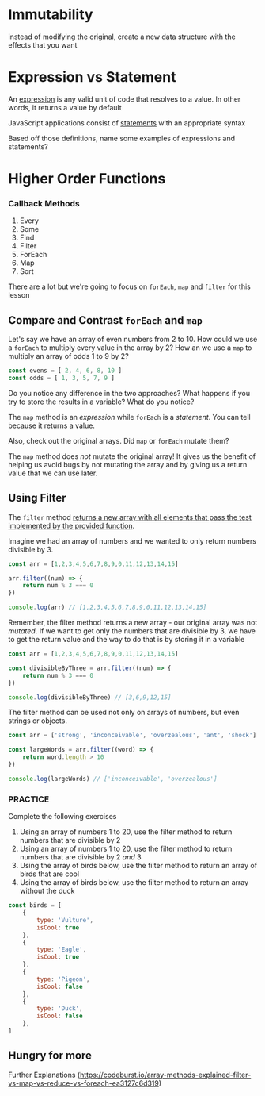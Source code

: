 # Immutability

instead of modifying the original, create a new data structure with the effects that you want

# Expression vs Statement

An [expression](https://developer.mozilla.org/en-US/docs/Web/JavaScript/Guide/Expressions_and_Operators#Expressions) is any valid unit of code that resolves to a value. In other words, it returns a value by default

JavaScript applications consist of [statements](https://developer.mozilla.org/en-US/docs/Web/JavaScript/Reference/Statements) with an appropriate syntax

Based off those definitions, name some examples of expressions and statements?

# Higher Order Functions

### Callback Methods

1. Every
1. Some
1. Find
1. Filter
1. ForEach
1. Map
1. Sort

There are a lot but we're going to focus on `forEach`, `map` and `filter` for this lesson

## Compare and Contrast `forEach` and `map`

Let's say we have an array of even numbers from 2 to 10. How could we use a `forEach` to multiply every value in the array by 2? How an we use a `map` to multiply an array of odds 1 to 9 by 2?

```js
const evens = [ 2, 4, 6, 8, 10 ]
const odds = [ 1, 3, 5, 7, 9 ]
```

Do you notice any difference in the two approaches? What happens if you try to store the results in a variable? What do you notice?

The `map` method is an *expression* while `forEach` is a *statement*. You can tell because it returns a value.

Also, check out the original arrays. Did `map` or `forEach` mutate them?

The `map` method does *not* mutate the original array! It gives us the benefit of helping us avoid bugs by not mutating the array and by giving us a return value that we can use later.

## Using Filter

The `filter` method [returns a new array with all elements that pass the test implemented by the provided function](https://developer.mozilla.org/en-US/docs/Web/JavaScript/Reference/Global_Objects/Array/filter). 

Imagine we had an array of numbers and we wanted to only return numbers divisible by 3.

```js
const arr = [1,2,3,4,5,6,7,8,9,0,11,12,13,14,15]

arr.filter((num) => {
    return num % 3 === 0
})

console.log(arr) // [1,2,3,4,5,6,7,8,9,0,11,12,13,14,15]
```

Remember, the filter method returns a new array - our original array was not *mutated*. If we want to get only the numbers that are divisible by 3, we have to get the return value and the way to do that is by storing it in a variable

```js
const arr = [1,2,3,4,5,6,7,8,9,0,11,12,13,14,15]

const divisibleByThree = arr.filter((num) => {
    return num % 3 === 0
})

console.log(divisibleByThree) // [3,6,9,12,15]
```

The filter method can be used not only on arrays of numbers, but even strings or objects.

```js
const arr = ['strong', 'inconceivable', 'overzealous', 'ant', 'shock']

const largeWords = arr.filter((word) => {
    return word.length > 10
})

console.log(largeWords) // ['inconceivable', 'overzealous']
```

### PRACTICE

Complete the following exercises

1. Using an array of numbers 1 to 20, use the filter method to return numbers that are divisible by 2 
1. Using an array of numbers 1 to 20, use the filter method to return numbers that are divisible by 2 *and* 3
1. Using the array of birds below, use the filter method to return an array of birds that are cool
1. Using the array of birds below, use the filter method to return an array without the duck
```js
const birds = [
    {
        type: 'Vulture',
        isCool: true
    },
    {
        type: 'Eagle',
        isCool: true
    },
    {
        type: 'Pigeon',
        isCool: false
    },
    {
        type: 'Duck',
        isCool: false
    },
]
```

## Hungry for more

Further Explanations (https://codeburst.io/array-methods-explained-filter-vs-map-vs-reduce-vs-foreach-ea3127c6d319)

